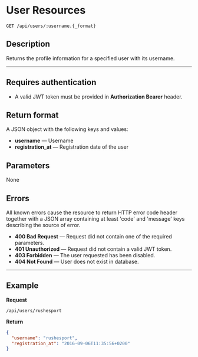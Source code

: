 # User Resources

`GET /api/users/:username.{_format}`

## Description
Returns the profile information for a specified user with its username.

***

## Requires authentication
* A valid JWT token must be provided in **Authorization Bearer** header.

## Return format
A JSON object with the following keys and values:
- **username** — Username
- **registration_at** — Registration date of the user

## Parameters
None

## Errors
All known errors cause the resource to return HTTP error code header together with a JSON array containing 
at least 'code' and 'message' keys describing the source of error.

- **400 Bad Request** — Request did not contain one of the required parameters.
- **401 Unauthorized** — Request did not contain a valid JWT token.
- **403 Forbidden** — The user requested has been disabled.
- **404 Not Found** — User does not exist in database.

***
## Example
**Request**
```
/api/users/rushesport
```

**Return**
``` json
{
  "username": "rushesport",
  "registration_at": "2016-09-06T11:35:56+0200"
}
```